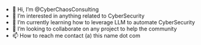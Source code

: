 - 👋 Hi, I’m @CyberChaosConsulting
- 👀 I’m interested in anything related to CyberSecurity
- 🌱 I’m currently learning how to leverage LLM to automate CyberSecurity
- 💞️ I’m looking to collaborate on any project to help the community
- 📫 How to reach me contact (a) this name dot com

<!---
CyberChaosConsulting/CyberChaosConsulting is a ✨ special ✨ repository because its `README.md` (this file) appears on your GitHub profile.
You can click the Preview link to take a look at your changes.
--->
